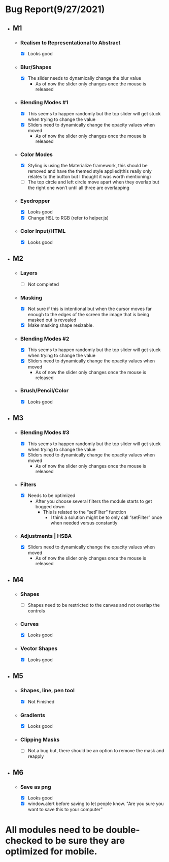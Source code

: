 # Bug Report(9/27/2021)

- ## M1
    - ### Realism to Representational to Abstract
        - [x] Looks good
    - ### Blur/Shapes
        - [x] The slider needs to dynamically change the blur value
            - As of now the slider only changes once the mouse is released
    - ### Blending Modes #1
        - [x] This seems to happen randomly but  the top slider will get stuck when trying to change the value
        - [x] Sliders need to dynamically change the opacity values when moved
            - As of now the slider only changes once the mouse is released
    - ### Color Modes
        - [x] Styling is using the Materialize framework, this should be removed and have the themed style applied(this really only relates to the button but I thought it was worth mentioning)
        - [ ] The top circle and left circle move apart when they overlap but the right one won’t until all three are overlapping
    - ### Eyedropper
        - [x] Looks good
        - [x] Change HSL to RGB (refer to helper.js)
    - ### Color Input/HTML
        - [x] Looks good
- ## M2
    - ### Layers
        - [ ] Not completed
    - ### Masking
        - [x] Not sure if this is intentional but when the cursor moves far enough to the edges of the screen the image that is being masked out is revealed 
        - [x] Make masking shape resizable.
    - ### Blending Modes #2
        - [x] This seems to happen randomly but  the top slider will get stuck when trying to change the value
        - [x] Sliders need to dynamically change the opacity values when moved
            - As of now the slider only changes once the mouse is released
    - ### Brush/Pencil/Color
        - [x] Looks good
- ## M3
    - ### Blending Modes #3
        - [x] This seems to happen randomly but the top slider will get stuck when trying to change the value
        - [x] Sliders need to dynamically change the opacity values when moved
            - As of now the slider only changes once the mouse is released
    - ### Filters
        - [x] Needs to be optimized
            - After you choose several filters the module starts to get bogged down
                - This is related to the “setFilter” function
                    - I think a solution might be to only call “setFilter” once when needed versus constantly
    - ### Adjustments | HSBA
        - [x] Sliders need to dynamically change the opacity values when moved
            - As of now the slider only changes once the mouse is released
- ## M4
    - ### Shapes
        - [ ] Shapes need to be restricted to the canvas and not overlap the controls
    - ### Curves
        - [x] Looks good
    - ### Vector Shapes
        - [x] Looks good
- ## M5
    - ### Shapes, line, pen tool
        - [x] Not Finished
    - ### Gradients
        - [x] Looks good
    - ### Clipping Masks
        - [ ] Not a bug but, there should be an option to remove the mask and reapply
- ## M6
    - ### Save as png
        - [x] Looks good
        - [x] window.alert before saving to let people know. "Are you sure you want to save this to your computer"
# All modules need to be double-checked to be sure they are optimized for mobile.

